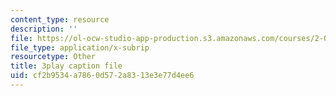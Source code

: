 ```yaml
---
content_type: resource
description: ''
file: https://ol-ocw-studio-app-production.s3.amazonaws.com/courses/2-003sc-engineering-dynamics-fall-2011/cf2b9534a7860d572a8313e3e77d4ee6_jROTMB142T0.srt
file_type: application/x-subrip
resourcetype: Other
title: 3play caption file
uid: cf2b9534-a786-0d57-2a83-13e3e77d4ee6
---
```

